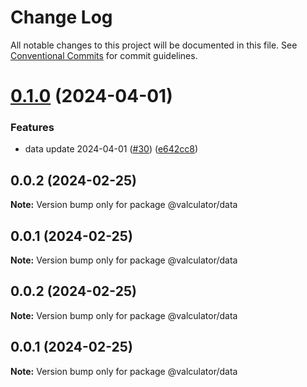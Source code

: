 # Change Log

All notable changes to this project will be documented in this file.
See [Conventional Commits](https://conventionalcommits.org) for commit guidelines.

# [0.1.0](https://github.com/charlotte-hues/valculator/compare/@valculator/data@0.0.2...@valculator/data@0.1.0) (2024-04-01)


### Features

* data update 2024-04-01 ([#30](https://github.com/charlotte-hues/valculator/issues/30)) ([e642cc8](https://github.com/charlotte-hues/valculator/commit/e642cc80fbe89304ec8c8f28aaa5e5f1f430c20a))





## 0.0.2 (2024-02-25)

**Note:** Version bump only for package @valculator/data





## 0.0.1 (2024-02-25)

**Note:** Version bump only for package @valculator/data





## 0.0.2 (2024-02-25)

**Note:** Version bump only for package @valculator/data





## 0.0.1 (2024-02-25)

**Note:** Version bump only for package @valculator/data
